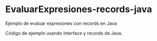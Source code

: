 # EvaluarExpresiones-records-java
Ejemplo de evaluar expresiones con records en Java

Código de ejemplo usando interface y records de Java.

